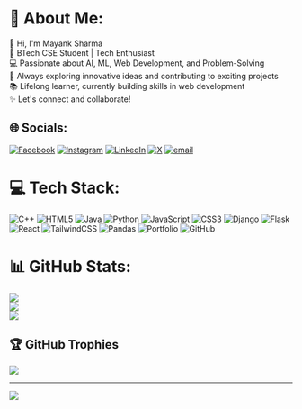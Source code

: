 # 💫 About Me:
👋 Hi, I'm Mayank Sharma<br>🚀 BTech CSE Student | Tech Enthusiast<br>💻 Passionate about AI, ML, Web Development, and Problem-Solving<br>🌟 Always exploring innovative ideas and contributing to exciting projects<br>📚 Lifelong learner, currently building skills in web development<br>✨ Let's connect and collaborate!


## 🌐 Socials:
[![Facebook](https://img.shields.io/badge/Facebook-%231877F2.svg?logo=Facebook&logoColor=white)](https://facebook.com/https://www.facebook.com/share/16UG8bmyDF/) [![Instagram](https://img.shields.io/badge/Instagram-%23E4405F.svg?logo=Instagram&logoColor=white)](https://instagram.com/https://www.instagram.com/mayanksharma_0306?igsh=MTA1MXIxZTNnN2o4Mw==) [![LinkedIn](https://img.shields.io/badge/LinkedIn-%230077B5.svg?logo=linkedin&logoColor=white)](https://linkedin.com/in/https://www.linkedin.com/in/mayank-sharma-b29293329?utm_source=share&utm_campaign=share_via&utm_content=profile&utm_medium=android_app) [![X](https://img.shields.io/badge/X-black.svg?logo=X&logoColor=white)](https://x.com/https://x.com/MayankShar93408?t=xD1xekIwjDWAiP3vw1BHNA&s=09) [![email](https://img.shields.io/badge/Email-D14836?logo=gmail&logoColor=white)](mailto:asharma.mayank2006@gmail.com) 

# 💻 Tech Stack:
![C++](https://img.shields.io/badge/c++-%2300599C.svg?style=for-the-badge&logo=c%2B%2B&logoColor=white) ![HTML5](https://img.shields.io/badge/html5-%23E34F26.svg?style=for-the-badge&logo=html5&logoColor=white) ![Java](https://img.shields.io/badge/java-%23ED8B00.svg?style=for-the-badge&logo=openjdk&logoColor=white) ![Python](https://img.shields.io/badge/python-3670A0?style=for-the-badge&logo=python&logoColor=ffdd54) ![JavaScript](https://img.shields.io/badge/javascript-%23323330.svg?style=for-the-badge&logo=javascript&logoColor=%23F7DF1E) ![CSS3](https://img.shields.io/badge/css3-%231572B6.svg?style=for-the-badge&logo=css3&logoColor=white) ![Django](https://img.shields.io/badge/django-%23092E20.svg?style=for-the-badge&logo=django&logoColor=white) ![Flask](https://img.shields.io/badge/flask-%23000.svg?style=for-the-badge&logo=flask&logoColor=white) ![React](https://img.shields.io/badge/react-%2320232a.svg?style=for-the-badge&logo=react&logoColor=%2361DAFB) ![TailwindCSS](https://img.shields.io/badge/tailwindcss-%2338B2AC.svg?style=for-the-badge&logo=tailwind-css&logoColor=white) ![Pandas](https://img.shields.io/badge/pandas-%23150458.svg?style=for-the-badge&logo=pandas&logoColor=white) ![Portfolio](https://img.shields.io/badge/Portfolio-%23000000.svg?style=for-the-badge&logo=firefox&logoColor=#FF7139) ![GitHub](https://img.shields.io/badge/github-%23121011.svg?style=for-the-badge&logo=github&logoColor=white)
# 📊 GitHub Stats:
![](https://github-readme-stats.vercel.app/api?username=MayankSh0001&theme=dark&hide_border=false&include_all_commits=false&count_private=false)<br/>
![](https://nirzak-streak-stats.vercel.app/?user=MayankSh0001&theme=dark&hide_border=false)<br/>
![](https://github-readme-stats.vercel.app/api/top-langs/?username=MayankSh0001&theme=dark&hide_border=false&include_all_commits=false&count_private=false&layout=compact)

## 🏆 GitHub Trophies
![](https://github-profile-trophy.vercel.app/?username=MayankSh0001&theme=radical&no-frame=false&no-bg=true&margin-w=4)

---
[![](https://visitcount.itsvg.in/api?id=MayankSh0001&icon=0&color=0)](https://visitcount.itsvg.in)

<!-- Proudly created with GPRM ( https://gprm.itsvg.in ) -->
